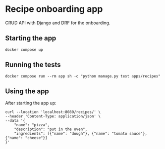 # Recipe onboarding app
CRUD API with Django and DRF for the onboarding.

## Starting the app
```shell
docker compose up
```

## Running the tests

```shell
docker compose run --rm app sh -c "python manage.py test apps/recipes"
```

## Using the app

After starting the app up:

```shell
curl --location 'localhost:8080/recipes/' \
--header 'Content-Type: application/json' \
--data '{
    "name": "pizza",
    "description": "put in the oven",
    "ingredients": [{"name": "dough"}, {"name": "tomato sauce"}, {"name": "cheese"}]
}'
```
